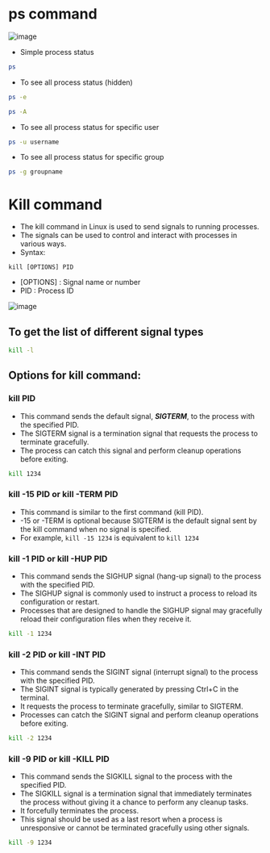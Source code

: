 # ps command
![image](https://github.com/V-Vivek/Linux-Tutorial/assets/117569148/5b0e896e-50fd-4135-98a2-ac3fdc721801)

- Simple process status
```bash
ps
```

- To see all process status (hidden)
```bash
ps -e
```
```bash
ps -A
```

- To see all process status for specific user
```bash
ps -u username
```

- To see all process status for specific group
```bash
ps -g groupname
```

# Kill command
- The kill command in Linux is used to send signals to running processes. 
- The signals can be used to control and interact with processes in various ways. 
- Syntax:
```bas
kill [OPTIONS] PID
```
- [OPTIONS] : Signal name or number
- PID : Process ID

![image](https://github.com/V-Vivek/Linux-Tutorial/assets/117569148/9c2040ad-96b7-4cfe-aa03-b06ba1afc6a3)

## To get the list of different signal types
```bash
kill -l
```

## Options for kill command:
### kill PID
- This command sends the default signal, ***SIGTERM***, to the process with the specified PID. 
- The SIGTERM signal is a termination signal that requests the process to terminate gracefully. 
- The process can catch this signal and perform cleanup operations before exiting.
```bash
kill 1234
```

### kill -15 PID or kill -TERM PID
- This command is similar to the first command (kill PID). 
- -15 or -TERM is optional because SIGTERM is the default signal sent by the kill command when no signal is specified. 
- For example, ```kill -15 1234``` is equivalent to ```kill 1234```

### kill -1 PID or kill -HUP PID
- This command sends the SIGHUP signal (hang-up signal) to the process with the specified PID. 
- The SIGHUP signal is commonly used to instruct a process to reload its configuration or restart. 
- Processes that are designed to handle the SIGHUP signal may gracefully reload their configuration files when they receive it. 
```bash
kill -1 1234
```

### kill -2 PID or kill -INT PID
- This command sends the SIGINT signal (interrupt signal) to the process with the specified PID. 
- The SIGINT signal is typically generated by pressing Ctrl+C in the terminal. 
- It requests the process to terminate gracefully, similar to SIGTERM. 
- Processes can catch the SIGINT signal and perform cleanup operations before exiting. 
```bash
kill -2 1234 
```

### kill -9 PID or kill -KILL PID
- This command sends the SIGKILL signal to the process with the specified PID. 
- The SIGKILL signal is a termination signal that immediately terminates the process without giving it a chance to perform any cleanup tasks. 
- It forcefully terminates the process. 
- This signal should be used as a last resort when a process is unresponsive or cannot be terminated gracefully using other signals. 
```bash
kill -9 1234
```

